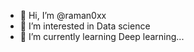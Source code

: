 - 👋 Hi, I’m @raman0xx
- 👀 I’m interested in Data science
- 🌱 I’m currently learning Deep learning...
<!---
raman0xx/raman0xx is a ✨ special ✨ repository because its `README.md` (this file) appears on your GitHub profile.
You can click the Preview link to take a look at your changes.
--->
